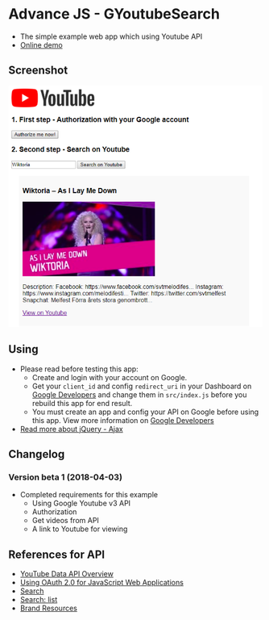 # Advance JS - GYoutubeSearch
* The simple example web app which using Youtube API
* [Online demo](https://nguyenkhois.github.io/advjs-youtubesearch/public/)

## Screenshot
![Screenshot](public/images/gyoutubesearch.png)

## Using
* Please read before testing this app:
    * Create and login with your account on Google.
    * Get your `client_id` and config `redirect_uri` in your Dashboard on [Google Developers](https://console.developers.google.com/) and change them in `src/index.js` before you rebuild this app for end result.
    * You must create an app and config your API on Google before using this app. View more information on [Google Developers](https://developers.google.com/youtube/v3/getting-started)
* [Read more about jQuery - Ajax](http://api.jquery.com/jquery.ajax/)

## Changelog
### Version beta 1 (2018-04-03)
* Completed requirements for this example
    * Using Google Youtube v3 API
    * Authorization
    * Get videos from API
    * A link to Youtube for viewing
    
## References for API
* [YouTube Data API Overview](https://developers.google.com/youtube/v3/getting-started)
* [Using OAuth 2.0 for JavaScript Web Applications](https://developers.google.com/youtube/v3/guides/auth/client-side-web-apps)
* [Search](https://developers.google.com/youtube/v3/docs/search)
* [
Search: list](https://developers.google.com/youtube/v3/docs/search/list)
* [Brand Resources](https://www.youtube.com/yt/about/brand-resources/#logos-icons-colors)